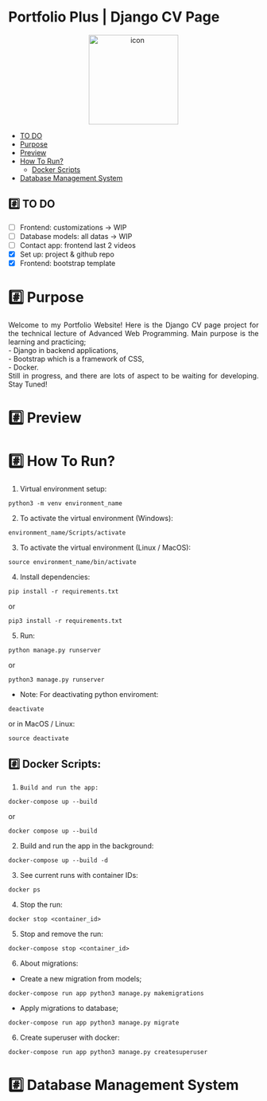 <h1 align="">Portfolio Plus | Django CV Page</h1>

<div align="center">
<img src="https://cdn-icons-png.flaticon.com/512/8644/8644474.png" width="180" height="180" alt="icon">
</div>

*  [TO DO](#hash-todo)
*  [Purpose](#hash-purpose)
*  [Preview](#hash-preview)
*  [How To Run?](#hash-how-to-run)
    *  [Docker Scripts](#hash-docker-scripts)
*  [Database Management System](#hash-database-management-system)

## :hash: TO DO
- [ ] Frontend: customizations -> WIP
- [ ] Database models: all datas -> WIP
- [ ] Contact app: frontend last 2 videos
- [x] Set up: project & github repo
- [x] Frontend: bootstrap template

# :hash: Purpose
<div align="justify">
Welcome to my Portfolio Website! Here is the Django CV page project for the technical lecture of Advanced Web Programming. Main purpose is the learning and practicing;<br>
- Django in backend applications,<br>
- Bootstrap which is a framework of CSS,<br>
- Docker.<br>
Still in progress, and there are lots of aspect to be waiting for developing. Stay Tuned!
</div>


# :hash: Preview


# :hash: How To Run?
1. Virtual environment setup:
```
python3 -m venv environment_name
```

2. To activate the virtual environment (Windows):
```
environment_name/Scripts/activate
```

3. To activate the virtual environment (Linux / MacOS):
```
source environment_name/bin/activate
```

4. Install dependencies:
```
pip install -r requirements.txt
```
or
```
pip3 install -r requirements.txt
```

5. Run:
```
python manage.py runserver
```
or
```
python3 manage.py runserver
```

- Note: For deactivating python enviroment:
```
deactivate
```
or in MacOS / Linux:
```
source deactivate
```

## :hash: Docker Scripts:
1. ```Build and run the app:```
```
docker-compose up --build
```
or 
```
docker compose up --build
```

2. Build and run the app in the background:
```
docker-compose up --build -d
```

3. See current runs with container IDs:
```
docker ps
```

4. Stop the run:
```
docker stop <container_id>
```

5. Stop and remove the run:
```
docker-compose stop <container_id>
```

6. About migrations:
- Create a new migration from models;
```
docker-compose run app python3 manage.py makemigrations 
```

- Apply migrations to database;
```
docker-compose run app python3 manage.py migrate
```

6. Create superuser with docker:
```
docker-compose run app python3 manage.py createsuperuser
```


# :hash: Database Management System
